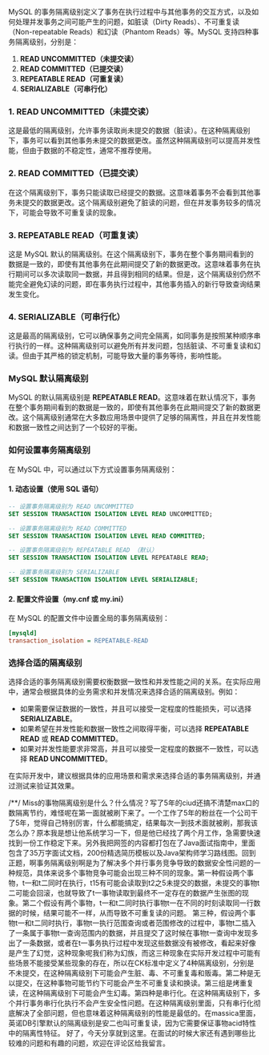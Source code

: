 MySQL 的事务隔离级别定义了事务在执行过程中与其他事务的交互方式，以及如何处理并发事务之间可能产生的问题，如脏读（Dirty Reads）、不可重复读（Non-repeatable Reads）和幻读（Phantom Reads）等。MySQL 支持四种事务隔离级别，分别是：

1. **READ UNCOMMITTED（未提交读）**
2. **READ COMMITTED（已提交读）**
3. **REPEATABLE READ（可重复读）**
4. **SERIALIZABLE（可串行化）**

### 1. READ UNCOMMITTED（未提交读）

这是最低的隔离级别，允许事务读取尚未提交的数据（脏读）。在这种隔离级别下，事务可以看到其他事务未提交的数据更改。虽然这种隔离级别可以提高并发性能，但由于数据的不稳定性，通常不推荐使用。

### 2. READ COMMITTED（已提交读）

在这个隔离级别下，事务只能读取已经提交的数据。这意味着事务不会看到其他事务未提交的数据更改。这个隔离级别避免了脏读的问题，但在并发事务较多的情况下，可能会导致不可重复读的现象。

### 3. REPEATABLE READ（可重复读）

这是 MySQL 默认的隔离级别。在这个隔离级别下，事务在整个事务期间看到的数据是一致的，即使有其他事务在此期间提交了新的数据更改。这意味着事务在执行期间可以多次读取同一数据，并且得到相同的结果。但是，这个隔离级别仍然不能完全避免幻读的问题，即在事务执行过程中，其他事务插入的新行导致查询结果发生变化。

### 4. SERIALIZABLE（可串行化）

这是最高的隔离级别，它可以确保事务之间完全隔离，如同事务是按照某种顺序串行执行的一样。这种隔离级别可以避免所有并发问题，包括脏读、不可重复读和幻读。但由于其严格的锁定机制，可能导致大量的事务等待，影响性能。

### MySQL 默认隔离级别

MySQL 的默认隔离级别是 **REPEATABLE READ**。这意味着在默认情况下，事务在整个事务期间看到的数据是一致的，即使有其他事务在此期间提交了新的数据更改。这个隔离级别通常在大多数应用场景中提供了足够的隔离性，并且在并发性能和数据一致性之间达到了一个较好的平衡。

### 如何设置事务隔离级别

在 MySQL 中，可以通过以下方式设置事务隔离级别：

#### 1. 动态设置（使用 SQL 语句）

```sql
-- 设置事务隔离级别为 READ UNCOMMITTED
SET SESSION TRANSACTION ISOLATION LEVEL READ UNCOMMITTED;

-- 设置事务隔离级别为 READ COMMITTED
SET SESSION TRANSACTION ISOLATION LEVEL READ COMMITTED;

-- 设置事务隔离级别为 REPEATABLE READ （默认）
SET SESSION TRANSACTION ISOLATION LEVEL REPEATABLE READ;

-- 设置事务隔离级别为 SERIALIZABLE
SET SESSION TRANSACTION ISOLATION LEVEL SERIALIZABLE;
```

#### 2. 配置文件设置（my.cnf 或 my.ini）

在 MySQL 的配置文件中设置全局的事务隔离级别：

```ini
[mysqld]
transaction_isolation = REPEATABLE-READ
```

### 选择合适的隔离级别

选择合适的事务隔离级别需要权衡数据一致性和并发性能之间的关系。在实际应用中，通常会根据具体的业务需求和并发情况来选择合适的隔离级别。例如：

- 如果需要保证数据的一致性，并且可以接受一定程度的性能损失，可以选择 **SERIALIZABLE**。
- 如果希望在并发性能和数据一致性之间取得平衡，可以选择 **REPEATABLE READ** 或 **READ COMMITTED**。
- 如果对并发性能要求非常高，并且可以接受一定程度的数据不一致性，可以选择 **READ UNCOMMITTED**。

在实际开发中，建议根据具体的应用场景和需求来选择合适的事务隔离级别，并通过测试来验证其效果。


/**/
Miss的事物隔离级别是什么？什么情况？写了5年的ciud还搞不清楚max口的数隔离节约，难怪呢在第一面就被刷下来了。一个工作了5年的粉丝在一个公司干了5年，觉得自己特别厉害，什么都能搞定，结果每次一到技术面就被刷，那我该怎么办？原本我是想让他系统学习一下，但是他已经找了两个月工作，急需要快速找到一份工作稳定下来。另外我把网签的内容都打包在了Java面试指南中，里面包含了35万字面试文档，200份精选简历模板以及Java架构师学习路线图。回到正题，啊事务隔离级别啊是为了解决多个并行事务竞争导致的数据安全性问题的一种规范，具体来说多个事物竞争可能会出现三种不同的现象。第一种假设两个事物，t一和t二同时在执行，t15有可能会读取到t2之5未提交的数据，未提交的事物t二可能会回滚，也就导致了t一事物读取到最终不一定存在的数据产生张图的现象。第二个假设有两个事物，t一和t二同时执行事物t一在不同的时刻读取同一行数据的时候，结果可能不一样，从而导致不可重复读的问题。
	第三种，假设两个事物t一和t二同时执行，事物t一执行范围查询或者范围修改的过程中，事物t二插入了一条属于事物t一查询范围内的数据，并且提交了这时候在事物t一查询中发现多出了一条数据，或者在t一事务执行过程中发现这些数据没有被修改，看起来好像是产生了幻觉，这种现象呢我们称为幻族，而这三种现象在实际开发过程中可能有些场景不能接受某些现象的存在，所以在CK标准中定义了4种隔离级别，分别是不未提交，在这种隔离级别下可能会产生脏、毒、不可重复毒和贩毒。第二种是无以提交，在这种事物可能节约下可能会产生不可重复读和换读。第三组是烤重复读，在这种隔离级别下可能会产生幻毒。第四种是串行化。在这种隔离级别下，多个并行事务串行化执行不会产生安全性问题。在这种隔离级别里面，只有串行化彻底解决了全部问题，但也意味着这种隔离级别的性能是最低的。在massica里面，英诺DB引擎默认的隔离级别是安二也叫可重复读，因为它需要保证事物acid特性中的隔离性特征。
	好了，今天分享就到这里。在面试的时候大家还有遇到哪些比较难的问题和有趣的问题，欢迎在评论区给我留言。